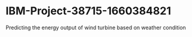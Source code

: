 # IBM-Project-38715-1660384821
Predicting the energy output of wind turbine based on weather condition
